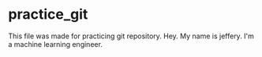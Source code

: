 # practice_git
This file was made for practicing git repository.
Hey. My name is jeffery. I'm a machine learning engineer.

